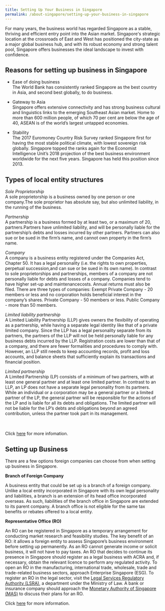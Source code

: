 ```yaml
---
title: Setting Up Your Business in Singapore
permalink: /about-singapore/setting-up-your-business-in-singapore
---
```

    
   
For many years, the business world has regarded Singapore as a stable, thriving and efficient entry point into the Asian market. Singapore's strategic location at the crossroads of East and West has positioned the city-state as a major global business hub, and with its robust economy and strong talent pool, Singapore offers businesses the ideal landscape to invest with confidence.

## Reasons for setting up business in Singapore

- Ease of doing business<br>
The World Bank has consistently ranked Singapore as the best country in Asia, and second best globally, to do business. 

- Gateway to Asia<br>
Singapore offers extensive connectivity and has strong business cultural and linguistics links to the emerging Southeast Asian market. Home to more than 600 million people, of which 70 per cent are below the age of 40, ASEAN is of the world’s largest untapped economies. 

- Stability<br>
The 2017 Euromoney Country Risk Survey ranked Singapore first for having the most stable political climate, with lowest sovereign risk globally. Singapore topped the ranks again for the Economist Intelligence Unit’s 2018 projection of the best business environment worldwide for the next five years. Singapore has held this position since 2013.

## Types of local entity structures

*Sole Proprietorship*<br>
A sole proprietorship is a business owned by one person or one company.The sole proprietor has absolute say, but also unlimited liability, in the running of the business.

*Partnership*<br>
A partnership is a business formed by at least two, or a maximum of 20, partners.Partners have unlimited liability, and will be personally liable for the partnership’s debts and losses incurred by other partners. Partners can also sue or be sued in the firm’s name, and cannot own property in the firm’s name.

*Company*<br>
A company is a business entity registered under the Companies Act, Chapter 50. It has a legal personality (i.e. the rights to own properties, perpetual succession,and can sue or be sued in its own name). In contrast to sole proprietorships and partnerships, members of a company are not personally liable for debts and losses of a company. Companies tend to have higher set-up and maintenancecosts. Annual returns must also be filed. There are three types of companies:
Exempt Private Company - 20 members or less and no corporation holds beneficial interest in the company’s shares. Private Company - 50 members or less. Public Company - more than 50 members.

*Limited liability partnership*<br>
A Limited Liability Partnership (LLP) gives owners the flexibility of operating as a partnership, while having a separate legal identity like that of a private limited company. Since the LLP has a legal personality separate from its partners, the partners of the LLP will not be held personally liable for any business debts incurred by the LLP. Registration costs are lower than that of a company, and there are fewer formalities and procedures to comply with. However, an LLP still needs to keep accounting records, profit and loss accounts, and balance sheets that sufficiently explain its transactions and financial position.

*Limited partnership*<br>
A Limited Partnership (LP) consists of a minimum of two partners, with at least one general partner and at least one limited partner. In contrast to an LLP, an LP
does not have a separate legal personality from its partners. While an individual or a corporation may be a general partner or a limited partner of the LP, the
general partner will be responsible for the actions of the LP and is liable for all its debts and obligations. The limited partner will not be liable for the LP’s debts and obligations beyond an agreed contribution, unless the partner took part in its management.
<br><br><br>

Click [here](https://www.edb.gov.sg/) for more infomation.


## Setting up Business
There are a few options foreign companies can choose from when setting up business in Singapore.

**Branch of Foreign Company**

A business entity that could be set up is a branch of a foreign company. Unlike a local entity incorporated in Singapore with its own legal personality and liabilities, a branch is an extension of its head office incorporated overseas. As such, liabilities of the branch office in Singapore are extended to its parent company. A branch office is not eligible for the same tax benefits or rebates offered to a local entity. 

**Representative Office (RO)**

An RO can be registered in Singapore as a temporary arrangement for conducting market research and feasibility studies. The key benefit of an RO: it allows a foreign entity to assess Singapore’s business environment before setting up permanently. As an RO cannot generate income or solicit business, it will not have to pay taxes. An RO that decides to continue its presence in Singapore should register as a legal business with ACRA and, if necessary, obtain the relevant licence to perform any regulated activity. To open an RO in the manufacturing, international trade, wholesale, trade and trade-related business sectors, approach Enterprise Singapore (ESG). To register an RO in the legal sector, visit the [Legal Services Regulatory Authority (LSRA)](https://eservices.mlaw.gov.sg/lsra/search-lawyer-or-law-firm/), a department under the Ministry of Law. A bank or insurance company should approach the [Monetary Authority of Singapore (MAS)](https://www.mas.gov.sg/regulation/Banking/set-up-bank-representative-office) to discuss their plans for an RO. 

Click [here](files/edb-guide-to-setting-up-business-in-singapore-2019.pdf) for more information.
